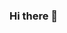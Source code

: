 ### Hi there 👋

<!--
**RebellionThalassophobia/RebellionThalassophobia** is a ✨ _special_ ✨ repository because its `README.md` (this file) appears on your GitHub profile.

Here are some ideas to get you started:

- 🔭 I’m currently working on <immastillstudying>
- 🌱 I’m currently learning everything
- 👯 I’m looking to collaborate on <none>
- 🤔 I’m looking for help with my brain lol
- 💬 Ask me about Ur feeling n everything about Mythologic
- 📫 How to reach me: <none>
- 😄 Pronouns: Hmm she/her
- ⚡ Fun fact: i'm female
-->
